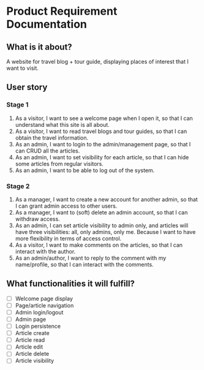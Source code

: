 # Product Requirement Documentation

## What is it about?
A website for travel blog + tour guide, displaying places of interest that I want to visit.

## User story
### Stage 1
1. As a visitor, I want to see a welcome page when I open it, so that I can understand what this site is all about.
2. As a visitor, I want to read travel blogs and tour guides, so that I can obtain the travel information.
3. As an admin, I want to login to the admin/management page, so that I can CRUD all the articles.
4. As an admin, I want to set visibility for each article, so that I can hide some articles from regular visitors.
5. As an admin, I want to be able to log out of the system.

### Stage 2
1. As a manager, I want to create a new account for another admin, so that I can grant admin access to other users.
2. As a manager, I want to (soft) delete an admin account, so that I can withdraw access.
3. As an admin, I can set article visibility to admin only, and articles will have three visibilities: all, only admins, only me. Because I want to have more flexibility in terms of access control.
4. As a visitor, I want to make comments on the articles, so that I can interact with the author.
5. As an admin/author, I want to reply to the comment with my name/profile, so that I can interact with the comments.

## What functionalities it will fulfill?
- [ ] Welcome page display
- [ ] Page/article navigation
- [ ] Admin login/logout
- [ ] Admin page
- [ ] Login persistence
- [ ] Article create
- [ ] Article read
- [ ] Article edit
- [ ] Article delete
- [ ] Article visibility